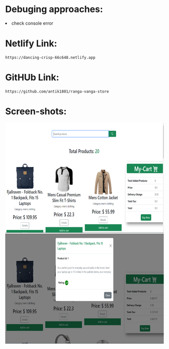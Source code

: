 # Debuging approaches:
<li>check console error</li>




# Netlify Link:
```
https://dancing-crisp-66c648.netlify.app
```
# GitHUb Link:
```
https://github.com/antik1801/ranga-vanga-store
```
# Screen-shots:
<img src="./ss/1.PNG" style="width:100%; height:350px">
<img src="./ss/2.PNG" style="width:100%; height:350px">
